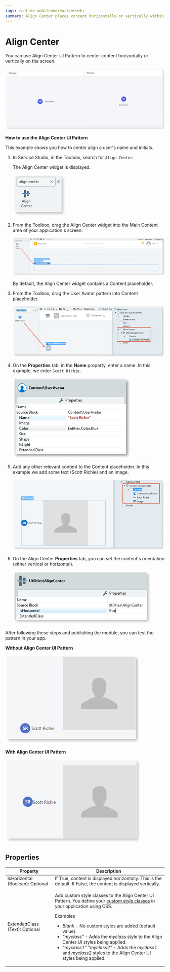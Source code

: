 ```yaml
---
tags: runtime-mobileandreactiveweb;  
summary: Align Center places content horizontally or vertically within a container.
---
```


# Align Center

You can use Align Center UI Pattern to center content horizontally or vertically on the screen.

![](<images/aligncenter-1.png>)

**How to use the Align Center UI Pattern**

This example shows you how to center align a user's name and initials.

1. In Service Studio, in the Toolbox, search for `Align Center`.

    The Align Center widget is displayed.

    ![](<images/aligncenter-2-ss.png>)

1. From the Toolbox, drag the Align Center widget into the Main Content area of your application's screen.

    ![](<images/aligncenter-3-ss.png>)

    By default, the Align Center widget contains a Content placeholder.

1. From the Toolbox, drag the User Avatar pattern into Content placeholder.

    ![](<images/aligncenter-9-ss.png>)

1. On the **Properties** tab, in the **Name** property, enter a name. In this example, we enter `Scott Richie`.

    ![](<images/aligncenter-4-ss.png>)

1. Add any other relevant content to the Content placeholder. In this example we add some text (Scott Richie) and an image.

    ![](<images/aligncenter-5-ss.png>)

1. On the Align Center **Properties** tab, you can set the content's orientation (either vertical or horizontal).

    ![](<images/aligncenter-6-ss.png>)

After following these steps and publishing the module, you can test the pattern in your app.

**Without Align Center UI Pattern** 

![](<images/aligncenter-7-ss.png>)

**With Align Center UI Pattern**

![](<images/aligncenter-8-ss.png>)

## Properties

| Property | Description |
|---|---|
| IsHorizontal (Boolean): Optional | If True, content is displayed horizontally. This is the default. If False, the content is displayed vertically. |
| ExtendedClass (Text): Optional  | <p>Add custom style classes to the Align Center UI Pattern. You define your [custom style classes](../../../look-feel/css.md) in your application using CSS.</p> <p>Examples <ul><li>_Blank_ - No custom styles are added (default value).</li><li>_"myclass"_ - Adds the _myclass_ style to the Align Center UI styles being applied.</li><li>_"myclass1" "myclass2"_ - Adds the _myclass1_ and _myclass2_ styles to the Align Center UI styles being applied.</li></ul></p> |
